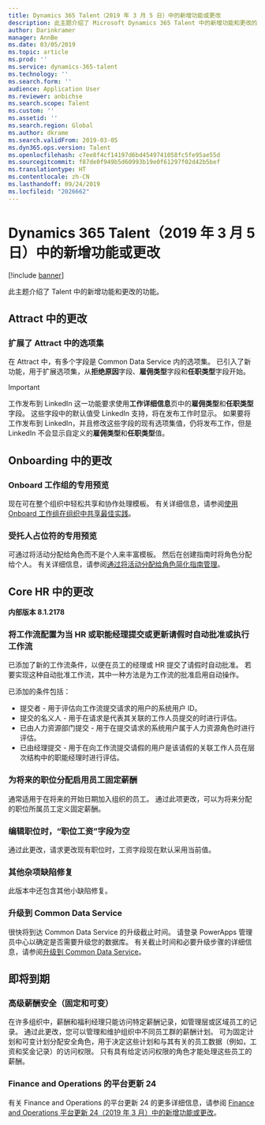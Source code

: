 ```yaml
---
title: Dynamics 365 Talent（2019 年 3 月 5 日）中的新增功能或更改
description: 此主题介绍了 Microsoft Dynamics 365 Talent 中的新增功能和更改的功能。
author: Darinkramer
manager: AnnBe
ms.date: 03/05/2019
ms.topic: article
ms.prod: ''
ms.service: dynamics-365-talent
ms.technology: ''
ms.search.form: ''
audience: Application User
ms.reviewer: anbichse
ms.search.scope: Talent
ms.custom: ''
ms.assetid: ''
ms.search.region: Global
ms.author: dkrame
ms.search.validFrom: 2019-03-05
ms.dyn365.ops.version: Talent
ms.openlocfilehash: c7ee8f4cf14197d6bd4549741058fc5fe95ae55d
ms.sourcegitcommit: f87de0f949b5d60993b19e0f61297f02d42b5bef
ms.translationtype: HT
ms.contentlocale: zh-CN
ms.lasthandoff: 09/24/2019
ms.locfileid: "2026662"
---
```

# <a name="whats-new-or-changed-in-dynamics-365-talent-march-5-2019"></a>Dynamics 365 Talent（2019 年 3 月 5 日）中的新增功能或更改

[!include [banner](includes/banner.md)]

此主题介绍了 Talent 中的新增功能和更改的功能。

## <a name="changes-in-attract"></a>Attract 中的更改

### <a name="extending-option-sets-in-attract"></a>扩展了 Attract 中的选项集

在 Attract 中，有多个字段是 Common Data Service 内的选项集。 已引入了新功能，用于扩展选项集，从**拒绝原因**字段、**雇佣类型**字段和**任职类型**字段开始。

> [!IMPORTANT]
> 工作发布到 LinkedIn 这一功能要求使用**工作详细信息**页中的**雇佣类型**和**任职类型**字段。 这些字段中的默认值受 LinkedIn 支持，将在发布工作时显示。 如果要将工作发布到 LinkedIn，并且修改这些字段的现有选项集值，仍将发布工作，但是 LinkedIn 不会显示自定义的**雇佣类型**和**任职类型**值。

## <a name="changes-in-onboarding"></a>Onboarding 中的更改

### <a name="private-preview-for-onboard-teams"></a>Onboard 工作组的专用预览
现在可在整个组织中轻松共享和协作处理模板。 有关详细信息，请参阅[使用 Onboard 工作组在组织中共享最佳实践](https://docs.microsoft.com/business-applications-release-notes/April19/dynamics365-talent/onboard/share-best-practices-teams)。

### <a name="private-preview-for-assignee-placeholders"></a>受托人占位符的专用预览
可通过将活动分配给角色而不是个人来丰富模板。 然后在创建指南时将角色分配给个人。 有关详细信息，请参阅[通过将活动分配给角色简化指南管理](https://docs.microsoft.com/business-applications-release-notes/April19/dynamics365-talent/onboard/assign-activities-roles)。

## <a name="changes-in-core-hr"></a>Core HR 中的更改
**内部版本 8.1.2178**

### <a name="configure-workflow-to-auto-approve-or-follow-workflow-when-an-hr-or-line-manager-submits-or-updates-time-off-requests"></a>将工作流配置为当 HR 或职能经理提交或更新请假时自动批准或执行工作流
已添加了新的工作流条件，以便在员工的经理或 HR 提交了请假时自动批准。 若要实现这种自动批准工作流，其中一种方法是为工作流的批准启用自动操作。

已添加的条件包括：

- 提交者 - 用于评估向工作流提交请求的用户的系统用户 ID。
- 提交的名义人 - 用于在请求是代表其关联的工作人员提交的时进行评估。
- 已由人力资源部门提交 - 用于在提交请求的系统用户属于人力资源角色时进行评估。
- 已由经理提交 - 用于在向工作流提交请假的用户是该请假的关联工作人员在层次结构中的职能经理时进行评估。

### <a name="enable-employee-fixed-compensation-for-future-position-assignments"></a>为将来的职位分配启用员工固定薪酬
通常适用于在将来的开始日期加入组织的员工。 通过此项更改，可以为将来分配的职位所属员工定义固定薪酬。

### <a name="position-payroll-fields-are-blank-when-editing-the-position"></a>编辑职位时，“职位工资”字段为空
通过此更改，请求更改现有职位时，工资字段现在默认采用当前值。

### <a name="other-miscellaneous-bug-fixes"></a>其他杂项缺陷修复
此版本中还包含其他小缺陷修复。

### <a name="upgrade-to-common-data-service"></a>升级到 Common Data Service
很快将到达 Common Data Service 的升级截止时间。 请登录 PowerApps 管理员中心以确定是否需要升级您的数据库。 有关截止时间和必要升级步骤的详细信息，请参阅[升级到 Common Data Service](https://docs.microsoft.com/common-data-service/upgradecds/introduction-upgrade-cds)。

## <a name="coming-soon"></a>即将到期

###  <a name="advanced-compensation-security-fixed-and-variable"></a>高级薪酬安全（固定和可变）
在许多组织中，薪酬和福利经理只能访问特定薪酬记录，如管理层或区域员工的记录。 通过此更改，您可以管理和维护组织中不同员工群的薪酬计划。 可为固定计划和可变计划分配安全角色，用于决定这些计划和与其有关的员工数据（例如，工资和奖金记录）的访问权限。 只有具有给定访问权限的角色才能处理这些员工的薪酬。

###  <a name="platform-update-24-for-finance-and-operations"></a>Finance and Operations 的平台更新 24
有关 Finance and Operations 的平台更新 24 的更多详细信息，请参阅 [Finance and Operations 平台更新 24（2019 年 3 月）中的新增功能或更改](https://docs.microsoft.com/dynamics365/unified-operations/fin-and-ops/get-started/whats-new-platform-update-24)。
